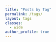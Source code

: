 ```yaml
---
title: "Posts by Tag"
permalink: /tags/
layout: tags
classes:
  - wide
author_profile: true
---
```

